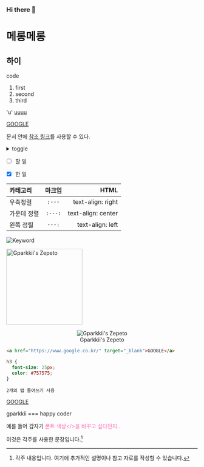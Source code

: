 ### Hi there 👋
# 메롱메롱
하이
-------------
code
1. first
2. second
3. third

'u'
<u>uuuu</u>

[GOOGLE](https://google.com)


문서 안에 [참조 링크]를 사용할 수 있다.

[참조 링크]: https://github.co



<details>
  <summary>toggle</summary>

  내용이 여기에 들어갑니다.

</details>


- [ ] 할 일
- [X] 한 일


| 카테고리 | 마크업 | HTML |
|:---|:---:|---:|
| 우측정렬 | `:---` | text-align: right |
| 가운데 정렬 | `:---:` | text-align: center |
| 왼쪽 정렬 | `---:` | text-align: left |



![Keyword](/path/to/img.jpg)

<img src="/path/to/img.jpg" width="200px" height="200px" title="px(픽셀) 크기 설정" alt="Gparkkii's Zepeto"></img><br/>

<figure align="center">
<img src="https://avatars.githubusercontent.com/u/71811780?v=4" alt="Gparkkii's Zepeto"></img>
<figcaption>Gparkkii's Zepeto</figcaption>
</figure>



```html
<a href="https://www.google.co.kr/" target="_blank">GOOGLE</a>
```

```css
h3 {
  font-size: 25px;
  color: #757575;
}
```

<!-- 또는  -->
    2개의 탭 들여쓰기 사용


<a href="https://www.google.co.kr/" target="_blank">GOOGLE</a>

gparkkii === happy coder


예를 들어 갑자기 <span style="color: hotpink">폰트 색상</>을 바꾸고 싶다던지..



이것은 각주를 사용한 문장입니다.[^각주]

[^각주]: 각주 내용입니다. 여기에 추가적인 설명이나 참고 자료를 작성할 수 있습니다.


<!--
**jinnkyeong/jinnkyeong** is a ✨ _special_ ✨ repository because its `README.md` (this file) appears on your GitHub profile.

Here are some ideas to get you started:

- 🔭 I’m currently working on ...
- 🌱 I’m currently learning ...
- 👯 I’m looking to collaborate on ...
- 🤔 I’m looking for help with ...
- 💬 Ask me about ...
- 📫 How to reach me: ...
- 😄 Pronouns: ...
- ⚡ Fun fact: ...
-->
